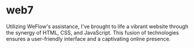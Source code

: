 # web7
Utilizing WeFlow's assistance, I've brought to life a vibrant website through the synergy of HTML, CSS, and JavaScript. This fusion of technologies ensures a user-friendly interface and a captivating online presence.
